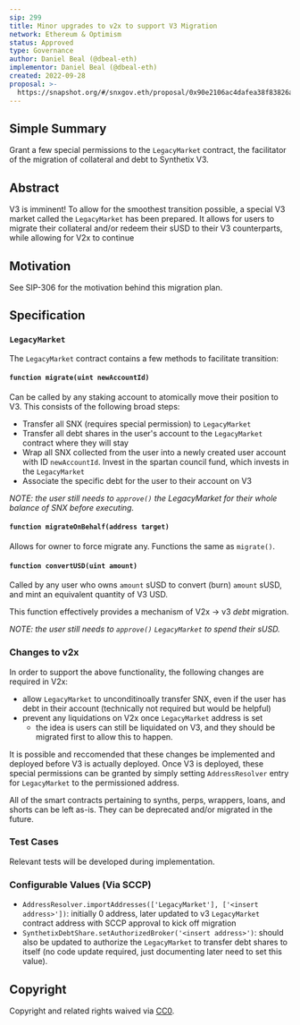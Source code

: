 ```yaml
---
sip: 299
title: Minor upgrades to v2x to support V3 Migration
network: Ethereum & Optimism
status: Approved
type: Governance
author: Daniel Beal (@dbeal-eth)
implementor: Daniel Beal (@dbeal-eth)
created: 2022-09-28
proposal: >-
  https://snapshot.org/#/snxgov.eth/proposal/0x90e2106ac4dafea38f83826a7c9cd52ae9f7cba653c2bb3057bb635bd975711a
---
```


<!--You can leave these HTML comments in your merged SIP and delete the visible duplicate text guides, they will not appear and may be helpful to refer to if you edit it again. This is the suggested template for new SIPs. Note that an SIP number will be assigned by an editor. When opening a pull request to submit your SIP, please use an abbreviated title in the filename, `sip-draft_title_abbrev.md`. The title should be 44 characters or less.-->

## Simple Summary

<!--"If you can't explain it simply, you don't understand it well enough." Simply describe the outcome the proposed changes intends to achieve. This should be non-technical and accessible to a casual community member.-->

Grant a few special permissions to the `LegacyMarket` contract, the facilitator of the migration of collateral and debt to Synthetix V3.

## Abstract

<!--A short (~200 word) description of the proposed change, the abstract should clearly describe the proposed change. This is what *will* be done if the SIP is implemented, not *why* it should be done or *how* it will be done. If the SIP proposes deploying a new contract, write, "we propose to deploy a new contract that will do x".-->

V3 is imminent! To allow for the smoothest transition possible, a special V3 market called the `LegacyMarket` has been prepared. It allows
for users to migrate their collateral and/or redeem their sUSD to their V3 counterparts, while allowing for V2x to continue

## Motivation

<!--This is the problem statement. This is the *why* of the SIP. It should clearly explain *why* the current state of the protocol is inadequate.  It is critical that you explain *why* the change is needed, if the SIP proposes changing how something is calculated, you must address *why* the current calculation is innaccurate or wrong. This is not the place to describe how the SIP will address the issue!-->

See SIP-306 for the motivation behind this migration plan.

## Specification

<!--The specification should describe the syntax and semantics of any new feature, there are five sections
1. Overview
2. Rationale
3. Technical Specification
4. Test Cases
5. Configurable Values
-->

### `LegacyMarket`

<!--This is a high level overview of *how* the SIP will solve the problem. The overview should clearly describe how the new feature will be implemented.-->

The `LegacyMarket` contract contains a few methods to facilitate transition:

#### `function migrate(uint newAccountId)`

Can be called by any staking account to atomically move their position to V3. This consists of the following broad steps:

- Transfer all SNX (requires special permission) to `LegacyMarket`
- Transfer all debt shares in the user's account to the `LegacyMarket` contract where they will stay
- Wrap all SNX collected from the user into a newly created user account with ID `newAccountId`. Invest in the spartan council fund, which invests in the `LegacyMarket`
- Associate the specific debt for the user to their account on V3

_NOTE: the user still needs to `approve()` the LegacyMarket for their whole balance of SNX before executing._

#### `function migrateOnBehalf(address target)`

Allows for owner to force migrate any. Functions the same as `migrate()`.

#### `function convertUSD(uint amount)`

Called by any user who owns `amount` sUSD to convert (burn) `amount` sUSD, and mint an equivalent quantity of V3 USD.

This function effectively provides a mechanism of V2x -> v3 _debt_ migration.

_NOTE: the user still needs to `approve()` `LegacyMarket` to spend their sUSD._

### Changes to v2x

In order to support the above functionality, the following changes are required in V2x:

- allow `LegacyMarket` to unconditinoally transfer SNX, even if the user has debt in their account (technically not required but would be helpful)
- prevent any liquidations on V2x once `LegacyMarket` address is set
  - the idea is users can still be liquidated on V3, and they should be migrated first to allow this to happen.

It is possible and reccomended that these changes be implemented and deployed before V3 is actually deployed. Once V3 is deployed, these
special permissions can be granted by simply setting `AddressResolver` entry for `LegacyMarket` to the permissioned address.

All of the smart contracts pertaining to synths, perps, wrappers, loans, and shorts can be left as-is. They can be deprecated and/or migrated in the future.

### Test Cases

<!--Test cases for an implementation are mandatory for SIPs but can be included with the implementation..-->

Relevant tests will be developed during implementation.

### Configurable Values (Via SCCP)

<!--Please list all values configurable via SCCP under this implementation.-->

- `AddressResolver.importAddresses(['LegacyMarket'], ['<insert address>'])`: initially 0 address, later updated to v3 `LegacyMarket` contract address with SCCP approval to kick off migration
- `SynthetixDebtShare.setAuthorizedBroker('<insert address>')`: should also be updated to authorize the `LegacyMarket` to transfer debt shares to itself (no code update required, just documenting later need to set this value).

## Copyright

Copyright and related rights waived via [CC0](https://creativecommons.org/publicdomain/zero/1.0/).
